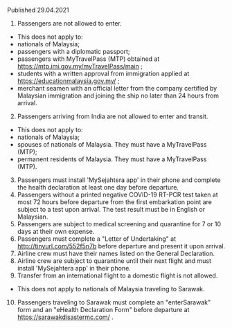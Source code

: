 Published 29.04.2021
1. Passengers are not allowed to enter.
- This does not apply to:
- nationals of Malaysia;
- passengers with a diplomatic passport;
- passengers with MyTravelPass (MTP) obtained at <a href="https://mtp.imi.gov.my/myTravelPass/main">https://mtp.imi.gov.my/myTravelPass/main</a> ;
- students with a written approval from immigration applied at <a href="https://educationmalaysia.gov.my/">https://educationmalaysia.gov.my/</a> ;
- merchant seamen with an official letter from the company certified by Malaysian immigration and joining the ship no later than 24 hours from arrival.
2. Passengers arriving from India are not allowed to enter and transit.
- This does not apply to:
- nationals of Malaysia;
- spouses of nationals of Malaysia. They must have a MyTravelPass (MTP);
- permanent residents of Malaysia. They must have a MyTravelPass (MTP).
3. Passengers must install 'MySejahtera app' in their phone and complete the health declaration at least one day before departure.
4. Passengers without a printed negative COVID-19 RT-PCR test taken at most 72 hours before departure from the first embarkation point are subject to a test upon arrival. The test result must be in English or Malaysian.
5. Passengers are subject to medical screening and quarantine for 7 or 10 days at their own expense.
6. Passengers must complete a "Letter of Undertaking" at <a href="http://tinyurl.com/552f5n7b">http://tinyurl.com/552f5n7b</a> before departure and present it upon arrival.
7. Airline crew must have their names listed on the General Declaration.
8. Airline crew are subject to quarantine until their next flight and must install 'MySejahtera app' in their phone.
9. Transfer from an international flight to a domestic flight is not allowed.
- This does not apply to nationals of Malaysia traveling to Sarawak.
10. Passengers traveling to Sarawak must complete an "enterSarawak" form and an "eHealth Declaration Form" before departure at <a href="https://sarawakdisastermc.com/">https://sarawakdisastermc.com/</a> .

